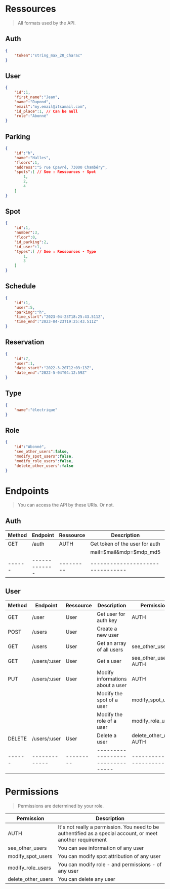 # Ressources

> All formats used by the API.

## Auth

```json
{
	"token":"string_max_20_charac"
}
```

## User

```json
{
	"id":1,
	"first_name":"Jean",
	"name":"Dupond",
	"email":"my.email@itsamail.com",
	"id_place":1, // Can be null
	"role":"Abonné"
}
```

## Parking

```json
{
	"id":"h",
	"name":"Halles",
	"floors":1,
	"address":"5 rue Cpavré, 73000 Chambéry",
	"spots":[ // See : Ressources - Spot
		1,
		2,
		4
	]
}
```

## Spot

```json
{
	"id":1,
	"number":3,
	"floor":0,
	"id_parking":2,
	"id_user":1,
	"types":[ // See : Ressources - Type
		1,
		3
	]
}
```

## Schedule

```json
{
	"id":1,
	"user":5,
	"parking":"h",
	"time_start":"2023-04-23T18:25:43.511Z",
	"time_end":"2023-04-23T19:25:43.511Z"
}
```

## Reservation

```json
{
	"id":7,
	"user":1,
	"date_start":"2022-3-20T12:03:13Z",
	"date_end":"2022-5-04T04:12:59Z"
}
```

## Type

```json
{
	"name":"électrique"
}
```

## Role

```json
{
	"id":"Abonné",
	"see_other_users":false,
	"modify_spot_users":false,
	"modify_role_users":false,
	"delete_other_users":false
}
```

# Endpoints

> You can access the API by these URIs. Or not.

## Auth

| Method | Endpoint      | Ressource | Description                      | Permission              |
| ------ | ------------- | --------- | -------------------------------- | ----------------------- |
| GET    | /auth         | AUTH      | Get token of the user for auth   |                         |
|		 |				 |			 | mail=$mail&mdp=$mdp_md5			|						  |
| ------ | ------------- | --------- | -------------------------------- | ----------------------- |

## User

| Method | Endpoint      | Ressource | Description                      | Permission              |
| ------ | ------------- | --------- | -------------------------------- | ----------------------- |
| GET    | /user         | User      | Get user for auth key            | AUTH                    |
| POST   | /users        | User      | Create a new user                |                         |
| GET    | /users        | User      | Get an array of all users        | see_other_users         |
| GET    | /users/:user  | User      | Get a user                       | see_other_users AUTH    | 
| PUT    | /users/:user  | User      | Modify informations about a user | AUTH                    |
|        |               |           | Modify the spot of a user        | modify_spot_users       |
|        |               |           | Modify the role of a user        | modify_role_users       |
| DELETE | /users/:user  | User      | Delete a user                    | delete_other_users AUTH |
| ------ | ------------- | --------- | -------------------------------- | ----------------------- |

# Permissions

> Permissions are determined by your role.

| Permission         | Description                                                                                                 |
| ------------------ | ----------------------------------------------------------------------------------------------------------- |
| AUTH               | It's not really a permission. You need to be authentified as a special account, or meet another requirement |
| see_other_users    | You can  see information of any user                                                                        |
| modify_spot_users  | You can modify spot attribution of any user                                                                 |
| modify_role_users  | You can modify role - and permissions - of any user                                                         |
| delete_other_users | You can delete any user                                                                                     |